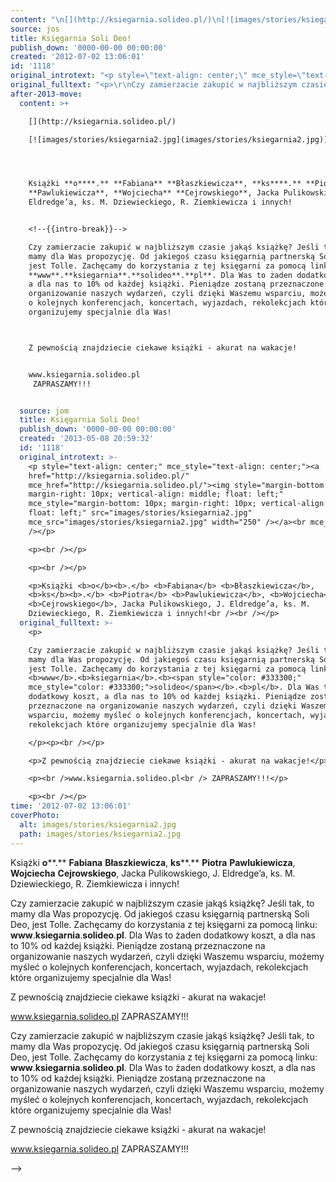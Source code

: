 ```yaml
---
content: "\n[](http://ksiegarnia.solideo.pl/)\n[![images/stories/ksiegarnia2.jpg](images/stories/ksiegarnia2.jpg)](http://ksiegarnia.solideo.pl/)\n\n\n\nKsiążki **o****.** **Fabiana** **Błaszkiewicza**, **ks****.** **Piotra** **Pawlukiewicza**, **Wojciecha** **Cejrowskiego**, Jacka Pulikowskiego, J. Eldredge’a, ks. M. Dziewieckiego, R. Ziemkiewicza i innych!\n\n<!--{{intro-break}}-->\nCzy zamierzacie zakupić w najbliższym czasie jakąś książkę? Jeśli tak, to mamy dla Was propozycję. Od jakiegoś czasu księgarnią partnerską Soli Deo, jest Tolle. Zachęcamy do korzystania z tej księgarni za pomocą linku: **www**.**ksiegarnia**.**solideo**.**pl**. Dla Was to żaden dodatkowy koszt, a dla nas to 10% od każdej książki. Pieniądze zostaną przeznaczone na organizowanie naszych wydarzeń, czyli dzięki Waszemu wsparciu, możemy myśleć o kolejnych konferencjach, koncertach, wyjazdach, rekolekcjach które organizujemy specjalnie dla Was!\n\n\nZ pewnością znajdziecie ciekawe książki - akurat na wakacje!\n\nwww.ksiegarnia.solideo.pl\n ZAPRASZAMY!!!\n\n\n\n\n<!--CONTENT FROM OLD SERVER (jos before 2013): \n[](http://ksiegarnia.solideo.pl/)\n[![images/stories/ksiegarnia2.jpg](images/stories/ksiegarnia2.jpg)](http://ksiegarnia.solideo.pl/)\n\n\r\n\n\r\n\n\r\n\nKsiążki **o****.** **Fabiana** **Błaszkiewicza**, **ks****.** **Piotra** **Pawlukiewicza**, **Wojciecha** **Cejrowskiego**, Jacka Pulikowskiego, J. Eldredge’a, ks. M. Dziewieckiego, R. Ziemkiewicza i innych!\n\r\n\n<!--{{intro-break}}-->\n\n\r\nCzy zamierzacie zakupić w najbliższym czasie jakąś książkę? Jeśli tak, to mamy dla Was propozycję. Od jakiegoś czasu księgarnią partnerską Soli Deo, jest Tolle. Zachęcamy do korzystania z tej księgarni za pomocą linku: **www**.**ksiegarnia**.**solideo**.**pl**. Dla Was to żaden dodatkowy koszt, a dla nas to 10% od każdej książki. Pieniądze zostaną przeznaczone na organizowanie naszych wydarzeń, czyli dzięki Waszemu wsparciu, możemy myśleć o kolejnych konferencjach, koncertach, wyjazdach, rekolekcjach które organizujemy specjalnie dla Was!\r\n\n\n\r\n\nZ pewnością znajdziecie ciekawe książki - akurat na wakacje!\n\r\nwww.ksiegarnia.solideo.pl\n ZAPRASZAMY!!!\n\r\n\n\n-->"
source: jos
title: Księgarnia Soli Deo!
publish_down: '0000-00-00 00:00:00'
created: '2012-07-02 13:06:01'
id: '1118'
original_introtext: "<p style=\"text-align: center;\" mce_style=\"text-align: center;\"><a href=\"http://ksiegarnia.solideo.pl/\" mce_href=\"http://ksiegarnia.solideo.pl/\"><img style=\"margin-bottom: 10px; margin-right: 10px; vertical-align: middle; float: left;\" mce_style=\"margin-bottom: 10px; margin-right: 10px; vertical-align: middle; float: left;\" src=\"images/stories/ksiegarnia2.jpg\" mce_src=\"images/stories/ksiegarnia2.jpg\" width=\"250\" /></a><br mce_bogus=\"1\" /></p>\r\n<p><br /></p>\r\n<p><br /></p>\r\n<p>Książki <b>o</b><b>.</b> <b>Fabiana</b> <b>Błaszkiewicza</b>, <b>ks</b><b>.</b> <b>Piotra</b> <b>Pawlukiewicza</b>, <b>Wojciecha</b> <b>Cejrowskiego</b>, Jacka Pulikowskiego, J. Eldredge’a, ks. M. Dziewieckiego, R. Ziemkiewicza i innych!<br /><br /></p>\r\n"
original_fulltext: "<p>\r\nCzy zamierzacie zakupić w najbliższym czasie jakąś książkę? Jeśli tak, to mamy dla Was propozycję. Od jakiegoś czasu księgarnią partnerską Soli Deo, jest Tolle. Zachęcamy do korzystania z tej księgarni za pomocą linku: <b>www</b>.<b>ksiegarnia</b>.<b><span style=\"color: #333300;\" mce_style=\"color: #333300;\">solideo</span></b>.<b>pl</b>. Dla Was to żaden dodatkowy koszt, a dla nas to 10% od każdej książki. Pieniądze zostaną przeznaczone na organizowanie naszych wydarzeń, czyli dzięki Waszemu wsparciu, możemy myśleć o kolejnych konferencjach, koncertach, wyjazdach, rekolekcjach które organizujemy specjalnie dla Was!\r\n</p><p><br /></p>\r\n<p>Z pewnością znajdziecie ciekawe książki - akurat na wakacje!</p>\r\n<p><br />www.ksiegarnia.solideo.pl<br /> ZAPRASZAMY!!!</p>\r\n<p><br /></p>"
after-2013-move:
  content: >+

    [](http://ksiegarnia.solideo.pl/)

    [![images/stories/ksiegarnia2.jpg](images/stories/ksiegarnia2.jpg)](http://ksiegarnia.solideo.pl/)




    Książki **o****.** **Fabiana** **Błaszkiewicza**, **ks****.** **Piotra**
    **Pawlukiewicza**, **Wojciecha** **Cejrowskiego**, Jacka Pulikowskiego, J.
    Eldredge’a, ks. M. Dziewieckiego, R. Ziemkiewicza i innych!


    <!--{{intro-break}}-->

    Czy zamierzacie zakupić w najbliższym czasie jakąś książkę? Jeśli tak, to
    mamy dla Was propozycję. Od jakiegoś czasu księgarnią partnerską Soli Deo,
    jest Tolle. Zachęcamy do korzystania z tej księgarni za pomocą linku:
    **www**.**ksiegarnia**.**solideo**.**pl**. Dla Was to żaden dodatkowy koszt,
    a dla nas to 10% od każdej książki. Pieniądze zostaną przeznaczone na
    organizowanie naszych wydarzeń, czyli dzięki Waszemu wsparciu, możemy myśleć
    o kolejnych konferencjach, koncertach, wyjazdach, rekolekcjach które
    organizujemy specjalnie dla Was!



    Z pewnością znajdziecie ciekawe książki - akurat na wakacje!


    www.ksiegarnia.solideo.pl
     ZAPRASZAMY!!!


  source: jom
  title: Księgarnia Soli Deo!
  publish_down: '0000-00-00 00:00:00'
  created: '2013-05-08 20:59:32'
  id: '1118'
  original_introtext: >-
    <p style="text-align: center;" mce_style="text-align: center;"><a
    href="http://ksiegarnia.solideo.pl/"
    mce_href="http://ksiegarnia.solideo.pl/"><img style="margin-bottom: 10px;
    margin-right: 10px; vertical-align: middle; float: left;"
    mce_style="margin-bottom: 10px; margin-right: 10px; vertical-align: middle;
    float: left;" src="images/stories/ksiegarnia2.jpg"
    mce_src="images/stories/ksiegarnia2.jpg" width="250" /></a><br mce_bogus="1"
    /></p>

    <p><br /></p>

    <p><br /></p>

    <p>Książki <b>o</b><b>.</b> <b>Fabiana</b> <b>Błaszkiewicza</b>,
    <b>ks</b><b>.</b> <b>Piotra</b> <b>Pawlukiewicza</b>, <b>Wojciecha</b>
    <b>Cejrowskiego</b>, Jacka Pulikowskiego, J. Eldredge’a, ks. M.
    Dziewieckiego, R. Ziemkiewicza i innych!<br /><br /></p>
  original_fulltext: >-
    <p>

    Czy zamierzacie zakupić w najbliższym czasie jakąś książkę? Jeśli tak, to
    mamy dla Was propozycję. Od jakiegoś czasu księgarnią partnerską Soli Deo,
    jest Tolle. Zachęcamy do korzystania z tej księgarni za pomocą linku:
    <b>www</b>.<b>ksiegarnia</b>.<b><span style="color: #333300;"
    mce_style="color: #333300;">solideo</span></b>.<b>pl</b>. Dla Was to żaden
    dodatkowy koszt, a dla nas to 10% od każdej książki. Pieniądze zostaną
    przeznaczone na organizowanie naszych wydarzeń, czyli dzięki Waszemu
    wsparciu, możemy myśleć o kolejnych konferencjach, koncertach, wyjazdach,
    rekolekcjach które organizujemy specjalnie dla Was!

    </p><p><br /></p>

    <p>Z pewnością znajdziecie ciekawe książki - akurat na wakacje!</p>

    <p><br />www.ksiegarnia.solideo.pl<br /> ZAPRASZAMY!!!</p>

    <p><br /></p>
time: '2012-07-02 13:06:01'
coverPhoto:
  alt: images/stories/ksiegarnia2.jpg
  path: images/stories/ksiegarnia2.jpg
---
```

[](http://ksiegarnia.solideo.pl/)
[](http://ksiegarnia.solideo.pl/)



Książki **o****.** **Fabiana** **Błaszkiewicza**, **ks****.** **Piotra** **Pawlukiewicza**, **Wojciecha** **Cejrowskiego**, Jacka Pulikowskiego, J. Eldredge’a, ks. M. Dziewieckiego, R. Ziemkiewicza i innych!

<!--{{intro-break}}-->
Czy zamierzacie zakupić w najbliższym czasie jakąś książkę? Jeśli tak, to mamy dla Was propozycję. Od jakiegoś czasu księgarnią partnerską Soli Deo, jest Tolle. Zachęcamy do korzystania z tej księgarni za pomocą linku: **www**.**ksiegarnia**.**solideo**.**pl**. Dla Was to żaden dodatkowy koszt, a dla nas to 10% od każdej książki. Pieniądze zostaną przeznaczone na organizowanie naszych wydarzeń, czyli dzięki Waszemu wsparciu, możemy myśleć o kolejnych konferencjach, koncertach, wyjazdach, rekolekcjach które organizujemy specjalnie dla Was!


Z pewnością znajdziecie ciekawe książki - akurat na wakacje!

www.ksiegarnia.solideo.pl
 ZAPRASZAMY!!!




<!--CONTENT FROM OLD SERVER (jos before 2013): 
[](http://ksiegarnia.solideo.pl/)
[](http://ksiegarnia.solideo.pl/)







Książki **o****.** **Fabiana** **Błaszkiewicza**, **ks****.** **Piotra** **Pawlukiewicza**, **Wojciecha** **Cejrowskiego**, Jacka Pulikowskiego, J. Eldredge’a, ks. M. Dziewieckiego, R. Ziemkiewicza i innych!


<!--{{intro-break}}-->


Czy zamierzacie zakupić w najbliższym czasie jakąś książkę? Jeśli tak, to mamy dla Was propozycję. Od jakiegoś czasu księgarnią partnerską Soli Deo, jest Tolle. Zachęcamy do korzystania z tej księgarni za pomocą linku: **www**.**ksiegarnia**.**solideo**.**pl**. Dla Was to żaden dodatkowy koszt, a dla nas to 10% od każdej książki. Pieniądze zostaną przeznaczone na organizowanie naszych wydarzeń, czyli dzięki Waszemu wsparciu, możemy myśleć o kolejnych konferencjach, koncertach, wyjazdach, rekolekcjach które organizujemy specjalnie dla Was!




Z pewnością znajdziecie ciekawe książki - akurat na wakacje!

www.ksiegarnia.solideo.pl
 ZAPRASZAMY!!!



-->

<!--{{json:{"created_date":"2012-07-02 13:06:01","publish_down":"0000-00-00 00:00:00","id":"1118"}}}-->
